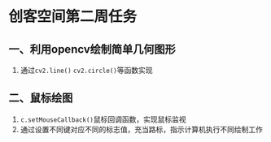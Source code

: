 # 创客空间第二周任务

## 一、利用opencv绘制简单几何图形

1. 通过`cv2.line()` `cv2.circle()`等函数实现

## 二、鼠标绘图

1. `c.setMouseCallback()`鼠标回调函数，实现鼠标监视
2. 通过设置不同键对应不同的标志值，充当路标，指示计算机执行不同绘制工作
